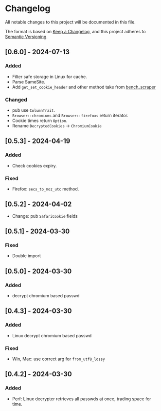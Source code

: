 <!-- markdownlint-disable MD024 -->
# Changelog

All notable changes to this project will be documented in this file.

The format is based on [Keep a Changelog](https://keepachangelog.com/en/1.1.0/),
and this project adheres to [Semantic Versioning](https://semver.org/spec/v2.0.0.html).

## [0.6.0] - 2024-07-13

### Added

- Filter safe storage in Linux for cache.
- Parse SameSite.
- Add `get_set_cookie_header` and other method take from [bench_scraper](https://github.com/goakley/bench_scraper/blob/main/src/cookie.rs#L43)

### Changed

- pub use `ColumnTrait`.
- `Browser::chromiums` and `Browser::firefoxs` return iterator.
- Cookie times return `Option`.
- Rename `DecryptedCookies` -> `ChromiumCookie`

## [0.5.3] - 2024-04-19

### Added

- Check cookies expiry.

### Fixed

- Firefox: `secs_to_moz_utc` method.

## [0.5.2] - 2024-04-02

- Change: pub `SafariCookie` fields

## [0.5.1] - 2024-03-30

### Fixed

- Double import

## [0.5.0] - 2024-03-30

### Added

- decrypt chromium based passwd

## [0.4.3] - 2024-03-30

### Added

- Linux decrypt chromium based passwd

### Fixed

- Win, Mac: use correct arg for `from_utf8_lossy`

## [0.4.2] - 2024-03-30

### Added

- Perf: Linux decrypter retrieves all passwds at once, trading space for time.
